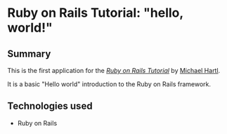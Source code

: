# Ruby on Rails Tutorial: "hello, world!"

## Summary

This is the first application for the
[*Ruby on Rails Tutorial*](http://www.railstutorial.org/)
by [Michael Hartl](http://www.michaelhartl.com/). 

It is a basic "Hello world" introduction to the Ruby on Rails framework.

## Technologies used

- Ruby on Rails
